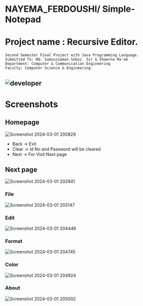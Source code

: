 # NAYEMA_FERDOUSHI/ Simple-Notepad

# Project name : Recursive Editor.
<!-- badges -->
```
Second Semester Final Project with Java Programming Language.
Submitted To: Md. Sumsuzzaman Sobuz  Sir & Showrna Ma'am
Department: Computer & Communication Engineering
Faculty: Computer Science & Engineering
```
![developer](https://img.shields.io/badge/Developed%20By%20%3A-Nayema%20Ferdoushi-red)
---
# Screenshots
## Homepage

![Screenshot 2024-03-01 200829](https://github.com/NAYEMA26/Nayema26_Simple-Notepad/assets/134846919/9a93d6a0-34e3-45a4-8c75-423148af130b)

- Back -> Exit 
- Clear -> Id No and Password will be cleared 
- Next -> For Visit Next page 
## Next page
![Screenshot 2024-03-01 202841](https://github.com/NAYEMA26/Nayema26_Simple-Notepad/assets/134846919/fa8d8259-6bc2-4df5-89cf-0d29245d3467)

### File 
![Screenshot 2024-03-01 203147](https://github.com/NAYEMA26/Nayema26_Simple-Notepad/assets/134846919/1ea24dba-0d20-4a2a-8f9f-52ea23dd5a5e)

### Edit 
![Screenshot 2024-03-01 204446](https://github.com/NAYEMA26/Nayema26_Simple-Notepad/assets/134846919/dbdc0f4a-4f11-4ea4-9cad-855fb5bb4da0)

### Format 
![Screenshot 2024-03-01 204745](https://github.com/NAYEMA26/Nayema26_Simple-Notepad/assets/134846919/1792f5a7-01d1-4cf3-b570-28066fa6685e)

### Color 
![Screenshot 2024-03-01 204924](https://github.com/NAYEMA26/Nayema26_Simple-Notepad/assets/134846919/9b4cfcce-1769-4b1d-8bc2-0759a33758c2)

### About 

![Screenshot 2024-03-01 205002](https://github.com/NAYEMA26/Nayema26_Simple-Notepad/assets/134846919/681ffd12-f141-4a4e-826b-37f795959683)
